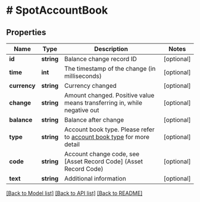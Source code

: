 # # SpotAccountBook

## Properties

Name | Type | Description | Notes
------------ | ------------- | ------------- | -------------
**id** | **string** | Balance change record ID | [optional] 
**time** | **int** | The timestamp of the change (in milliseconds) | [optional] 
**currency** | **string** | Currency changed | [optional] 
**change** | **string** | Amount changed. Positive value means transferring in, while negative out | [optional] 
**balance** | **string** | Balance after change | [optional] 
**type** | **string** | Account book type. Please refer to [account book type](#accountbook-type) for more detail | [optional] 
**code** | **string** | Account change code, see [Asset Record Code] (Asset Record Code) | [optional] 
**text** | **string** | Additional information | [optional] 

[[Back to Model list]](../../README.md#documentation-for-models) [[Back to API list]](../../README.md#documentation-for-api-endpoints) [[Back to README]](../../README.md)
